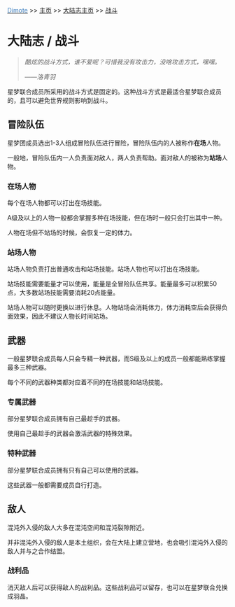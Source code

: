 <u><font color="#4080C0">Dimote</font></u> >> [主页](../../../index.md) >> [大陆志主页](index.md) >> [战斗](zhandou.md)

# 大陆志 / 战斗

> *酷炫的战斗方式，谁不爱呢？可惜我没有攻击力，没啥攻击方式，嘿嘿。*
>
> ——*洛青羽*

星梦联合成员所采用的战斗方式是固定的。这种战斗方式是最适合星梦联合成员的，且可以避免世界规则影响到战斗。

## 冒险队伍

星梦团成员选出1-3人组成冒险队伍进行冒险，冒险队伍内的人被称作**在场**人物。

一般地，冒险队伍内一人负责面对敌人，两人负责帮助。面对敌人的被称为**站场**人物。

### 在场人物

每个在场人物都可以打出在场技能。

A级及以上的人物一般都会掌握多种在场技能，但在场时一般只会打出其中一种。

人物在场但不站场的时候，会恢复一定的体力。

### 站场人物

站场人物负责打出普通攻击和站场技能。站场人物也可以打出在场技能。

站场技能需要能量才可以使用，能量是全冒险队伍共享。能量最多可以积累50点，大多数站场技能需要消耗20点能量。

站场人物可以随时更换以进行休息。人物站场会消耗体力，体力消耗空后会获得负面效果，因此不建议人物长时间站场。

## 武器

一般星梦联合成员每人只会专精一种武器，而S级及以上的成员一般都能熟练掌握最多三种武器。

每个不同的武器种类都对应着不同的在场技能和站场技能。

### 专属武器

部分星梦联合成员拥有自己最趁手的武器。

使用自己最趁手的武器会激活武器的特殊效果。

### 特种武器

部分星梦联合成员拥有只有自己可以使用的武器。

这些武器一般都需要成员自行打造。

## 敌人

混沌外入侵的敌人大多在混沌空间和混沌裂隙附近。

并非混沌外入侵的敌人是本土组织，会在大陆上建立营地，也会吸引混沌外入侵的敌人并与之合作结盟。

### 战利品

消灭敌人后可以获得敌人的战利品。这些战利品可以留存，也可以在星梦联合兑换成羽晶。
